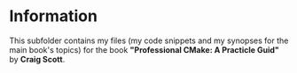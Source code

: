 # Information
This subfolder contains my files (my code snippets and my synopses for the main book's topics) for the book  **"Professional CMake: A Practicle Guid"** by **Craig Scott**.
